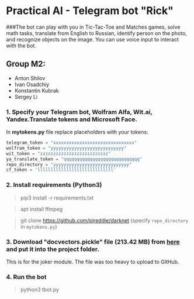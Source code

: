 # Practical AI - Telegram bot "Rick"
###The bot can play with you in Tic-Tac-Toe and Matches games, solve math tasks, translate from English to Russian, identify person on the photo, and recognize objects on the image. You can use voice input to interact with the bot.
## Group M2:
* Anton Shilov
* Ivan Osadchiy
* Konstantin Kubrak
* Sergey Li
### 1. Specify your Telegram bot, Wolfram Alfa, Wit.ai, Yandex.Translate tokens and Microsoft Face.
In **mytokens.py** file replace placeholders with your tokens:
```python
telegram_token = "xxxxxxxxxxxxxxxxxxxxxxxxxxxxxxx"
wolfram_token = "yyyyyyyyyyyyyyyyyyyyyyyyyyyy"
wit_token = "zzzzzzzzzzzzzzzzzzzzzzzzzz"
ya_translate_token = "qqqqqqqqqqqqqqqqqqqqqqqqqqqqq"
repo_directory = "yyyyyyyyyyyyyyyyyyyyyyyyyyyyy"
cf_token = 'lllllllllllllllllllllllllllll'
```
### 2. Install requirements (Python3)
> pip3 install -r requirements.txt

> apt install ffmpeg

> git clone https://github.com/pjreddie/darknet (specify `repo_directory` in `mytokens.py`)

### 3. Download "docvectors.pickle" file (213.42 MB) from [here](https://drive.google.com/file/d/1ef1llYF35FSQhtE-xhlv3P0cBlPccrw9/view?usp=sharing) and put it into the project folder.
This is for the joker module. The file was too heavy to upload to GitHub.

### 4. Run the bot
> python3 tbot.py
